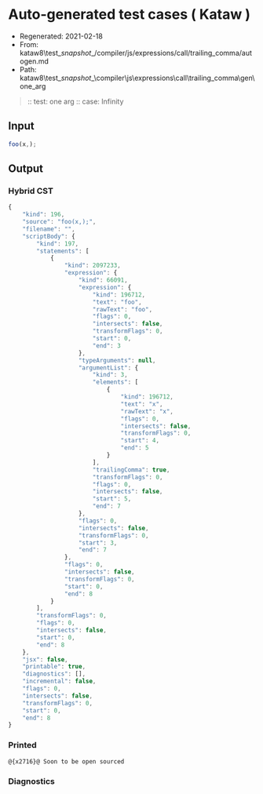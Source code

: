 # Auto-generated test cases ( Kataw )
- Regenerated: 2021-02-18
- From: kataw8\test\__snapshot__/compiler/js/expressions/call/trailing_comma/autogen.md
- Path: kataw8\test\__snapshot__\compiler\js\expressions\call\trailing_comma\gen\one_arg
> :: test: one arg
> :: case: Infinity
## Input

`````js
foo(x,);
`````

## Output


### Hybrid CST


```javascript
{
    "kind": 196,
    "source": "foo(x,);",
    "filename": "",
    "scriptBody": {
        "kind": 197,
        "statements": [
            {
                "kind": 2097233,
                "expression": {
                    "kind": 66091,
                    "expression": {
                        "kind": 196712,
                        "text": "foo",
                        "rawText": "foo",
                        "flags": 0,
                        "intersects": false,
                        "transformFlags": 0,
                        "start": 0,
                        "end": 3
                    },
                    "typeArguments": null,
                    "argumentList": {
                        "kind": 3,
                        "elements": [
                            {
                                "kind": 196712,
                                "text": "x",
                                "rawText": "x",
                                "flags": 0,
                                "intersects": false,
                                "transformFlags": 0,
                                "start": 4,
                                "end": 5
                            }
                        ],
                        "trailingComma": true,
                        "transformFlags": 0,
                        "flags": 0,
                        "intersects": false,
                        "start": 5,
                        "end": 7
                    },
                    "flags": 0,
                    "intersects": false,
                    "transformFlags": 0,
                    "start": 3,
                    "end": 7
                },
                "flags": 0,
                "intersects": false,
                "transformFlags": 0,
                "start": 0,
                "end": 8
            }
        ],
        "transformFlags": 0,
        "flags": 0,
        "intersects": false,
        "start": 0,
        "end": 8
    },
    "jsx": false,
    "printable": true,
    "diagnostics": [],
    "incremental": false,
    "flags": 0,
    "intersects": false,
    "transformFlags": 0,
    "start": 0,
    "end": 8
}
```

### Printed


```javascript
@{x2716}@ Soon to be open sourced
```

### Diagnostics


```javascript

```

